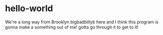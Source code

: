 # hello-world
We're a long way from Brooklyn
bigbadbillyb here and I think this program is gonna make a something out of me!
gotta go through it to get to it!
